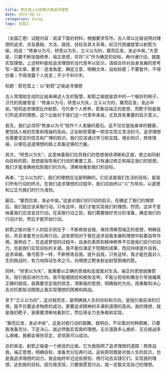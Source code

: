 ```yaml
---
title: 箭在弦上以射箭之喻追寻理想
date: 2023-06-12
categories: Essay
tags: 全国乙
---
```




（全国乙卷）试题内容：阅读下面的材料，根据要求写作。古人常以比喻说明对理想的追求，涉及基础、方法、路径、目标及其关系等。如汉代扬雄就曾以射箭为喻，他说：“修身以为弓，矫思以为矢，立义以为的，奠而后发，发必中矣。”大意是，只要不断加强修养，端正思想，并将“义”作为确定的目标，再付诸行动，就能实现理想。上述材料能给追求理想的当代青年以启示，请结合你对自身发展的思考写一篇文章。要求：选准角度，确定立意，明确文体，自拟标题；不要套作，不得抄袭；不得泄露个人信息；不少于800字。

标题：箭在弦上：以“射箭”之喻追寻理想

古人常借助生动的比喻来阐述人生的智慧，射箭之喻就是其中的一个极好的例子。汉代的扬雄曾说：“修身以为弓，矫思以为矢，立义以为的，奠而后发，发必中矣。”他将追求理想比作射箭，弓代表个人修养，箭象征端正的思想，而靶子则是我们所追求的理想。这个比喻对于我们这一代青年来说，尤其具有重要的启示意义。

首先，我们必须将“修身以为弓”视作个人发展的基石。这不仅仅是指身体的健康，更包括人格的完善和情操的高尚。正如射箭需要一把坚实而又灵活的弓，追求理想也需要坚定的信念和广博的知识。我们应该通过学习和实践，增长知识，修炼情操，以便在追逐理想的路上具备足够的力量。

其次，“矫思以为矢”。这意味着我们应将我们的思想保持清晰和正直，使之如同射向目标的箭。思想是指导我们行动的重要工具，只有通过修正和端正我们的思想，我们才能准确地找到我们的方向，清晰地看到我们的目标。

再者，“立义以为的”。我们的理想应当是明确的，它应该是我们生活的目标，是我们所有行动的终点。在我们追求理想的过程中，我们应始终以“义”为导向，以道德和公正为我们的行为准则。

最后，“奠而后发，发必中矣。”这是对我们的行动的启示。在确定了我们的理想后，我们就应该采取行动。只有这样，我们才能实现我们的理想。然而，这并不意味着我们应该盲目行动。在采取行动之前，我们需要做好充分的准备，确定我们的行动计划，然后才能开始行动。

射箭之喻对我个人的启示则在于：不断修炼自我，保持清晰而端正的思想，明确目标，并且准备充分后再行动。这些原则对于我在追求自我发展和理想中起着指导作用。我明白了，在追逐梦想的过程中，自身的素质和精神修养不仅是我们前行的动力，也是我们实现目标的关键。我不能仅满足于短期的成果，而应持续提升自我，追求卓越，像弓箭手一样，不断修炼自我，提升自我，只有这样，我才能在面对人生的挑战时，有力地挥动生命之弓，向理想之靶发射出射穿困难的箭。

同样，“矫思以为矢”，我需要以正确的思维和态度面对生活。端正的思想就像箭矢，指引我前进的方向。我不能被困扰和挫败击垮，不能让短视和懈怠引导我偏离正确的路径。我需要坚定我的信念，清晰我的思想，明确我的方向，用勇敢和决心去对抗那些试图阻止我实现理想的困难和挑战。

至于“立义以为的”，这对我而言，是明确我人生的目标和方向，是指引我前进的灯塔。我不仅要追求物质的成功，更要追求精神的丰满和道德的高尚。我的理想，就是我的靶子，我需要清晰地看到它，然后用全力去争取和实现。

“奠而后发，发必中矣”，这是对我行动的鼓舞。我明白，不论面对何种困难，只要我准备充分，下定决心，就必然能实现我的理想。无论道路多么曲折，无论挑战多么艰难，我都会保持坚定，坚信我可以成功。

总的来说，射箭之喻是一个绝佳的比喻，它为我指明了追求理想的道路：修炼自我，端正思想，明确目标，准备充分后再行动。这些原则既是对我人生的启示，也是我追求理想的动力。我会始终牢记这些原则，用行动去实践它们，实现我的理想，达到我的目标。因为我坚信，只要我愿意付出，就一定能实现自己的理想。